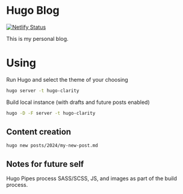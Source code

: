 # Hugo Blog

[![Netlify Status](https://api.netlify.com/api/v1/badges/a5f117ab-4776-4515-a322-53a9b48c020b/deploy-status)](https://app.netlify.com/sites/fervent-wilson-b1c416/deploys)

This is my personal blog.

# Using

Run Hugo and select the theme of your choosing

```bash
hugo server -t hugo-clarity
```

Build local instance (with drafts and future posts enabled)
```bash
hugo -D -F server -t hugo-clarity 
```

## Content creation 

`hugo new posts/2024/my-new-post.md`

## Notes for future self

Hugo Pipes process SASS/SCSS, JS, and images as part of the build process.


